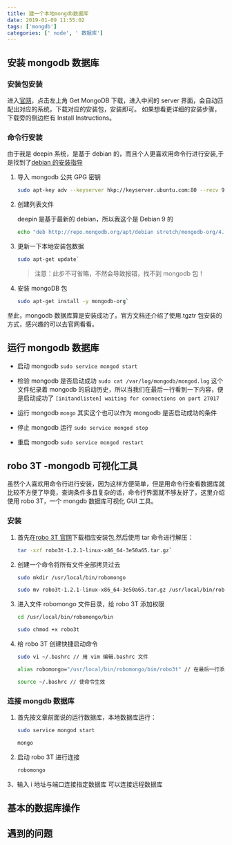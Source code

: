 ```yaml
---
title: 建一个本地mongdb数据库
date: 2019-01-09 11:55:02
tags: ['mongdb']
categories: [' node', ' 数据库']
---
```


## 安装 mongodb 数据库

### 安装包安装

进入[官网](https://www.mongodb.com/cn)，点击左上角 Get MongoDB 下载，进入中间的 server 界面，会自动匹配出对应的系统，下载对应的安装包，安装即可。
如果想看更详细的安装步骤，下载旁的侧边栏有 Install Instructions。

### 命令行安装

由于我是 deepin 系统，是基于 debian 的，而且个人更喜欢用命令行进行安装,于是找到了[debian 的安装指导](https://docs.mongodb.com/manual/tutorial/install-mongodb-on-debian/#install-mongodb-community-edition)

<!-- more -->

1. 导入 mongodb 公共 GPG 密钥

   ```bash
   sudo apt-key adv --keyserver hkp://keyserver.ubuntu.com:80 --recv 9DA31620334BD75D9DCB49F368818C72E52529D4`
   ```

2. 创建列表文件

   deepin 是基于最新的 debian，所以我这个是 Debian 9 的

   ```bash
   echo "deb http://repo.mongodb.org/apt/debian stretch/mongodb-org/4.0 main" | sudo tee /etc/apt/sources.list.d/mongodb-org-4.0.list`
   ```

3. 更新一下本地安装包数据

   ```bash
   sudo apt-get update`
   ```

   > 注意：此步不可省略，不然会导致报错，找不到 mongodb 包！

4. 安装 mongoDB 包

   ```bash
   sudo apt-get install -y mongodb-org`
   ```

至此，mongodb 数据库算是安装成功了。官方文档还介绍了使用.tgztr 包安装的方式，感兴趣的可以去官网看看。

## 运行 mongodb 数据库

- 启动 mongodb
  `sudo service mongod start`

- 检验 mongodb 是否启动成功
  `sudo cat /var/log/mongodb/mongod.log`
  这个文件纪录着 mongodb 的启动历史，所以当我们在最后一行看到一下内容，便是启动成功了
  `[initandlisten] waiting for connections on port 27017`

- 运行 mongodb
  `mongo`
  其实这个也可以作为 mongodb 是否启动成功的条件

- 停止 mongodb 运行
  `sudo service mongod stop`

- 重启 mongodb
  `sudo service mongod restart`

## robo 3T -mongodb 可视化工具

虽然个人喜欢用命令行进行安装，因为这样方便简单，但是用命令行查看数据库就比较不方便了毕竟，查询条件多且复杂的话，命令行界面就不够友好了，这里介绍使用 robo 3T，一个 mongdb 数据库可视化 GUI 工具。

### 安装

1. 首先在[robo 3T 官网](https://robomongo.org/download)下载相应安装包,然后使用 tar 命令进行解压：

   ```bash
   tar -xzf robo3t-1.2.1-linux-x86_64-3e50a65.tar.gz`
   ```

2. 创建一个命令将所有文件全部拷贝过去

   ```bash
   sudo mkdir /usr/local/bin/robomongo

   sudo mv robo3t-1.2.1-linux-x86_64-3e50a65.tar.gz /usr/local/bin/robomongo
   ```

3. 进入文件 robomongo 文件目录，给 robo 3T 添加权限

   ```bash
   cd /usr/local/bin/robomongo/bin

   sudo chmod +x robo3t
   ```

4. 给 robo 3T 创建快捷启动命令

   ```bash
   sudo vi ~/.bashrc // 用 vim 编辑.bashrc 文件

   alias robomongo="/usr/local/bin/robomongo/bin/robo3t" // 在最后一行添加该命令,保存退出

   source ~/.bashrc // 使命令生效
   ```

### 连接 mongdb 数据库

1. 首先按文章前面说的运行数据库，本地数据库运行：

   ```bash
   sudo service mongod start

   mongo
   ```

2. 启动 robo 3T 进行连接

   ```bash
   robomongo
   ```

3、输入 i 地址与端口连接指定数据库
可以连接远程数据库

## 基本的数据库操作

## 遇到的问题

```

```
